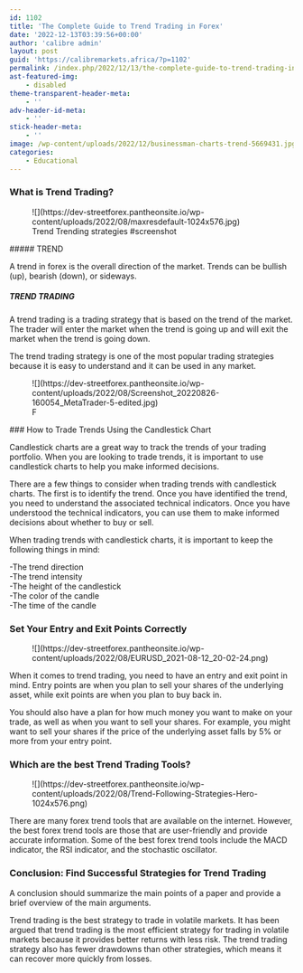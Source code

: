```yaml
---
id: 1102
title: 'The Complete Guide to Trend Trading in Forex'
date: '2022-12-13T03:39:56+00:00'
author: 'calibre admin'
layout: post
guid: 'https://calibremarkets.africa/?p=1102'
permalink: /index.php/2022/12/13/the-complete-guide-to-trend-trading-in-forex/
ast-featured-img:
    - disabled
theme-transparent-header-meta:
    - ''
adv-header-id-meta:
    - ''
stick-header-meta:
    - ''
image: /wp-content/uploads/2022/12/businessman-charts-trend-5669431.jpg
categories:
    - Educational
---
```


### What is Trend Trading?

<figure class="wp-block-image">![](https://dev-streetforex.pantheonsite.io/wp-content/uploads/2022/08/maxresdefault-1024x576.jpg)<figcaption class="wp-element-caption">Trend Trending strategies #screenshot</figcaption></figure>##### TREND

A trend in forex is the overall direction of the market. Trends can be bullish (up), bearish (down), or sideways.

##### TREND TRADING

A trend trading is a trading strategy that is based on the trend of the market. The trader will enter the market when the trend is going up and will exit the market when the trend is going down.

The trend trading strategy is one of the most popular trading strategies because it is easy to understand and it can be used in any market.

<figure class="wp-block-image">![](https://dev-streetforex.pantheonsite.io/wp-content/uploads/2022/08/Screenshot_20220826-160054_MetaTrader-5-edited.jpg)<figcaption class="wp-element-caption">F</figcaption></figure>### How to Trade Trends Using the Candlestick Chart

Candlestick charts are a great way to track the trends of your trading portfolio. When you are looking to trade trends, it is important to use candlestick charts to help you make informed decisions.

There are a few things to consider when trading trends with candlestick charts. The first is to identify the trend. Once you have identified the trend, you need to understand the associated technical indicators. Once you have understood the technical indicators, you can use them to make informed decisions about whether to buy or sell.

When trading trends with candlestick charts, it is important to keep the following things in mind:

-The trend direction  
-The trend intensity  
-The height of the candlestick  
-The color of the candle  
-The time of the candle

### Set Your Entry and Exit Points Correctly

<figure class="wp-block-image">![](https://dev-streetforex.pantheonsite.io/wp-content/uploads/2022/08/EURUSD_2021-08-12_20-02-24.png)</figure>When it comes to trend trading, you need to have an entry and exit point in mind. Entry points are when you plan to sell your shares of the underlying asset, while exit points are when you plan to buy back in.

You should also have a plan for how much money you want to make on your trade, as well as when you want to sell your shares. For example, you might want to sell your shares if the price of the underlying asset falls by 5% or more from your entry point.

### Which are the best Trend Trading Tools?

<figure class="wp-block-image">![](https://dev-streetforex.pantheonsite.io/wp-content/uploads/2022/08/Trend-Following-Strategies-Hero-1024x576.png)</figure>There are many forex trend tools that are available on the internet. However, the best forex trend tools are those that are user-friendly and provide accurate information. Some of the best forex trend tools include the MACD indicator, the RSI indicator, and the stochastic oscillator.

### Conclusion: Find Successful Strategies for Trend Trading

A conclusion should summarize the main points of a paper and provide a brief overview of the main arguments.

Trend trading is the best strategy to trade in volatile markets. It has been argued that trend trading is the most efficient strategy for trading in volatile markets because it provides better returns with less risk. The trend trading strategy also has fewer drawdowns than other strategies, which means it can recover more quickly from losses.